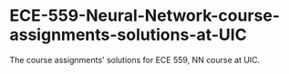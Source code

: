 # ECE-559-Neural-Network-course-assignments-solutions-at-UIC

The course assignments' solutions for ECE 559, NN course at UIC.
